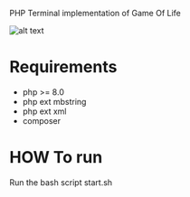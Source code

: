 PHP Terminal implementation of Game Of Life

![alt text](https://github.com/MatteoOreficeIT/GameOfLife/blob/main/gol.png?raw=true)

# Requirements

- php >= 8.0
- php ext mbstring
- php ext xml
- composer

# HOW To run

Run the bash script start.sh
